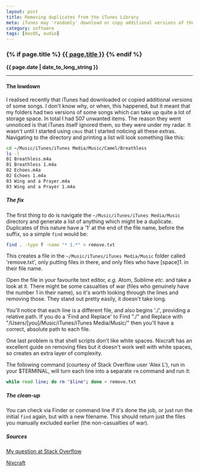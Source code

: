```yaml
---
layout: post
title: Removing duplicates from the iTunes Library
meta: iTunes may 'randomly' download or copy additional versions of the same song. These aren't covered by iTunes' built-in function to remove duplicates, so here's another way.
category: software
tags: [macOS, audio]
---
```

<h3 class="page.title">
  {% if page.title %}
      <a href="{{ site.baseurl }}{{ page.url }}">{{ page.title }}</a>
  {% endif %}
</h3>

**{{ page.date | date_to_long_string }}**

___
#### The lowdown
I realised recently that iTunes had downloaded or copied additional versions of some songs.
I don't know why, or when, this happened, but it meant that my folders had two versions of some songs which can take up quite a lot of storage space.
In total I had 507 unwanted items.
The reason they went unnoticed is that iTunes itself ignored them, so they were under my radar.
It wasn't until I started using `cmus` that I started noticing all these extras.
Navigating to the directory and printing a list will look something like this:

```zsh
cd ~/Music/iTunes/iTunes Media/Music/Camel/Breathless
ls -l
01 Breathless.m4a
01 Breathless 1.m4a
02 Echoes.m4a
02 Echoes 1.m4a
03 Wing and a Prayer.m4a
03 Wing and a Prayer 1.m4a
```
##### The fix
The first thing to do is navigate the `~/Music/iTunes/iTunes Media/Music` directory and generate a list of anything which might be a duplicate.
Duplicates of this nature have a '1' at the end of the file name, before the suffix, so a simple `find` would be:
```zsh
find . -type f -name "* 1.*" > remove.txt
```

This creates a file in the `~/Music/iTunes/iTunes Media/Music` folder called 'remove.txt', only putting files in there, and only files who have [space]1. in their file name.

Open the file in your favourite text editor, *e.g.* Atom, Sublime *etc.* and take a look at it.
There might be some casualties of war (files who genuinely have the number 1 in their name), so it's worth looking through the lines and removing those.
They stand out pretty easily, it doesn't take long.

You'll notice that each line is a different file, and also begins './', providing a relative path.
If you do a 'Find and Replace' to Find "./" and Replace with "/Users/[you]/Music/iTunes/iTunes Media/Music/" then you'll have a correct, absolute path to each file.

One last problem is that shell scripts don't like white spaces.
Nixcraft has an excellent guide on removing files but it doesn't work well with white spaces, so creates an extra layer of complexity.

The following command (courtesy of Stack Overflow user 'Alex L'), run in your $TERMINAL, will turn each line into a separate `rm` command and run it:
```zsh
while read line; do rm "$line"; done < remove.txt
```

##### The clean-up
You can check via Finder or command line if it's done the job, or just run the initial `find` again, but with a new filename.
This should return just the files you manually excluded earlier (the non-casualties of war).

##### Sources
[My question at Stack Overflow](https://stackoverflow.com/questions/42675009/delete-files-from-a-list-in-a-text-file)

[Nixcraft](https://www.cyberciti.biz/faq/deleting-bulk-files-in-unix-linux-bsd-apple-osx/)
